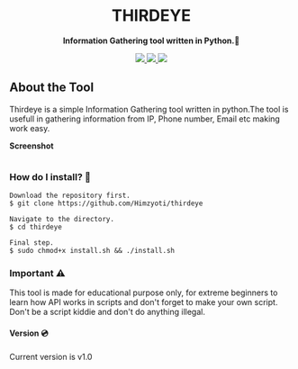 <h1 align="center">
  THIRDEYE
</h1>
<p align="center">
  <b>Information Gathering tool written in Python.🐍</b>
</p>
<p align="center">
  <a href="https://docs.python.org/3/download.html">
    <img src="https://img.shields.io/badge/Python-3.x/2.x-green.svg">
  </a>
  <a href="https://github.com/cyb3rsl0th/thirdeye">
    <img src="https://img.shields.io/badge/Version-v1.0%20(stable)-blue.svg">
  </a>
  <a href="https://github.com/cyb3rsl0th/thirdeye/blob/main/LICENSE">
    <img src="https://img.shields.io/badge/license-MIT-green">
  </a> 
</p>
<h2>
  About the Tool
</h2>
<p>
  Thirdeye is a simple Information Gathering tool written in python.The tool is usefull in gathering information from IP, Phone number, Email etc     
  making work easy.
</p>
<p>
  <b>Screenshot</b>
</p>
<p align="center">
  <a>
    <img src="">
  </a>
</p>
<h3>
  How do I install? 🤔
</h3>

```
Download the repository first.
$ git clone https://github.com/Himzyoti/thirdeye

Navigate to the directory.
$ cd thirdeye

Final step.
$ sudo chmod+x install.sh && ./install.sh
```
<h3>Important ⚠️</h3>

This tool is made for educational purpose only, for extreme beginners to learn how API works in scripts and don't forget to make your own script. Don't be a script kiddie and don't do anything illegal.

<h4>Version 💿</h4>

Current version is v1.0
